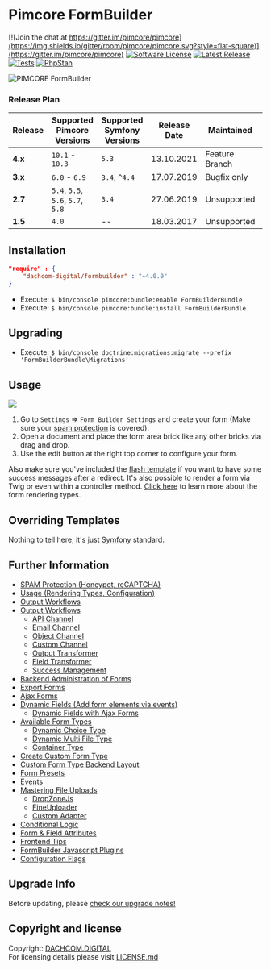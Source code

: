 # Pimcore FormBuilder

[![Join the chat at https://gitter.im/pimcore/pimcore](https://img.shields.io/gitter/room/pimcore/pimcore.svg?style=flat-square)](https://gitter.im/pimcore/pimcore)
[![Software License](https://img.shields.io/badge/license-GPLv3-brightgreen.svg?style=flat-square)](LICENSE.md)
[![Latest Release](https://img.shields.io/packagist/v/dachcom-digital/formbuilder.svg?style=flat-square)](https://packagist.org/packages/dachcom-digital/formbuilder)
[![Tests](https://img.shields.io/github/workflow/status/dachcom-digital/pimcore-formbuilder/Codeception/master?style=flat-square&logo=github&label=codeception)](https://github.com/dachcom-digital/pimcore-formbuilder/actions?query=workflow%3ACodeception+branch%3Amaster)
[![PhpStan](https://img.shields.io/github/workflow/status/dachcom-digital/pimcore-formbuilder/PHP%20Stan/master?style=flat-square&logo=github&label=phpstan%20level%204)](https://github.com/dachcom-digital/pimcore-formbuilder/actions?query=workflow%3A"PHP+Stan"+branch%3Amaster)

![PIMCORE FormBuilder](https://user-images.githubusercontent.com/700119/137106375-3618b401-c2cd-4c56-8c29-179f12e6a94f.png)

### Release Plan

| Release | Supported Pimcore Versions        | Supported Symfony Versions | Release Date | Maintained     | Branch     |
|---------|-----------------------------------|----------------------------|--------------|----------------|------------|
| **4.x** | `10.1` - `10.3`                   | `5.3`                      | 13.10.2021   | Feature Branch | master     |
| **3.x** | `6.0` - `6.9`                     | `3.4`, `^4.4`              | 17.07.2019   | Bugfix only    | [3.x](https://github.com/dachcom-digital/pimcore-formbuilder/tree/3.x) |
| **2.7** | `5.4`, `5.5`, `5.6`, `5.7`, `5.8` | `3.4`                      | 27.06.2019   | Unsupported    | [2.7](https://github.com/dachcom-digital/pimcore-formbuilder/tree/2.7) |
| **1.5** | `4.0`                             | --                         | 18.03.2017   | Unsupported    | [pimcore4](https://github.com/dachcom-digital/pimcore-formbuilder/tree/pimcore4) |

## Installation

```json
"require" : {
    "dachcom-digital/formbuilder" : "~4.0.0"
}
```

- Execute: `$ bin/console pimcore:bundle:enable FormBuilderBundle`
- Execute: `$ bin/console pimcore:bundle:install FormBuilderBundle`

## Upgrading
- Execute: `$ bin/console doctrine:migrations:migrate --prefix 'FormBuilderBundle\Migrations'`

## Usage
![](http://g.recordit.co/39nEX5OhQK.gif)
1. Go to `Settings` => `Form Builder Settings` and create your form (Make sure your [spam protection](docs/03_SpamProtection.md) is covered).
2. Open a document and place the form area brick like any other bricks via drag and drop. 
3. Use the edit button at the right top corner to configure your form. 

Also make sure you've included the [flash template](docs/OutputWorkflow/20_SuccessManagement.md#flash-messages-implementation) if you want to have some success messages after a redirect.
It's also possible to render a form via Twig or even within a controller method. [Click here](docs/0_Usage.md) to learn more about the form rendering types.

## Overriding Templates
Nothing to tell here, it's just [Symfony](https://symfony.com/doc/current/templating/overriding.html) standard.

## Further Information
- [SPAM Protection (Honeypot, reCAPTCHA)](docs/03_SpamProtection.md)
- [Usage (Rendering Types, Configuration)](docs/0_Usage.md)
- [Output Workflows](docs/OutputWorkflow/0_Usage.md)
- [Output Workflows](docs/OutputWorkflow/0_Usage.md)
  - [API Channel](docs/OutputWorkflow/09_ApiChannel.md)
  - [Email Channel](docs/OutputWorkflow/10_EmailChannel.md)
  - [Object Channel](docs/OutputWorkflow/11_ObjectChannel.md)
  - [Custom Channel](docs/OutputWorkflow/12_CustomChannel.md)
  - [Output Transformer](docs/OutputWorkflow/15_OutputTransformer.md)
  - [Field Transformer](docs/OutputWorkflow/16_FieldTransformer.md)
  - [Success Management](docs/OutputWorkflow/20_SuccessManagement.md)
- [Backend Administration of Forms](docs/01_BackendUsage.md)
- [Export Forms](docs/02_ExportForms.md)
- [Ajax Forms](docs/20_AjaxForms.md)
- [Dynamic Fields (Add form elements via events)](docs/71_DynamicFields.md)
  - [Dynamic Fields with Ajax Forms](docs/72_DynamicFieldsWithAjax.md)
- [Available Form Types](docs/30_FormTypes.md)
  - [Dynamic Choice Type](docs/82_DynamicChoice.md)
  - [Dynamic Multi File Type](docs/80_FileUpload.md)
  - [Container Type](docs/84_ContainerType.md)
- [Create Custom Form Type](docs/40_CustomFormType.md)
- [Custom Form Type Backend Layout](docs/50_CustomFormTypeBackendLayout.md)
- [Form Presets](docs/60_Presets.md)
- [Events](docs/70_Events.md)
- [Mastering File Uploads](docs/80_FileUpload.md)
  - [DropZoneJs](docs/DynamicMultiFile/01_DropZoneJs.md)
  - [FineUploader](docs/DynamicMultiFile/02_FineUploader.md)
  - [Custom Adapter](docs/DynamicMultiFile/99_CustomAdapter.md)
- [Conditional Logic](docs/81_ConditionalLogic.md)
- [Form & Field Attributes](docs/83_Attributes.md)
- [Frontend Tips](docs/90_FrontendTips.md)
- [FormBuilder Javascript Plugins](docs/91_Javascript.md)
- [Configuration Flags](docs/100_ConfigurationFlags.md)

## Upgrade Info
Before updating, please [check our upgrade notes!](UPGRADE.md)

## Copyright and license
Copyright: [DACHCOM.DIGITAL](http://dachcom-digital.ch)  
For licensing details please visit [LICENSE.md](LICENSE.md)  
